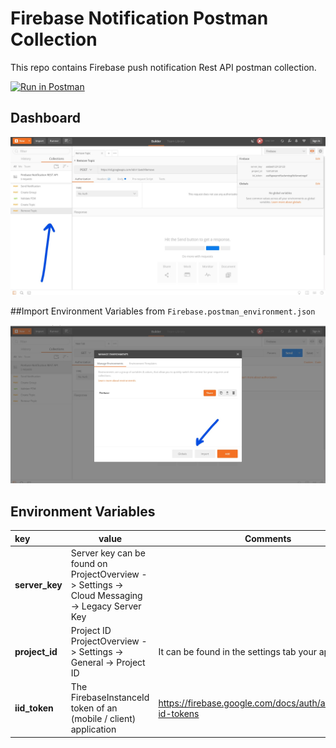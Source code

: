 # Firebase Notification Postman Collection
This repo contains Firebase push notification Rest API postman collection.

[![Run in Postman](https://run.pstmn.io/button.svg)](https://app.getpostman.com/run-collection/c71c235d7ce543c28887)

## Dashboard
![Postman Dashboard](/images/postman-dash.jpg)

##Import Environment Variables from `Firebase.postman_environment.json`

![Environment Variables](/images/environment-variable.jpg)

## Environment Variables
| key  | value | Comments |
| :--- | ----- | -------- |
| **server_key**  | Server key can be found on ProjectOverview -> Settings -> Cloud Messaging -> Legacy Server Key| |
| **project_id**  | Project ID ProjectOverview -> Settings -> General -> Project ID  | It can be found in the settings tab your app. |
| **iid_token**   | The FirebaseInstanceId token of an (mobile / client) application | https://firebase.google.com/docs/auth/admin/verify-id-tokens |


